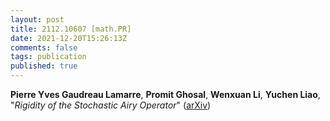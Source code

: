 ```yaml
---
layout: post
title: 2112.10607 [math.PR]
date: 2021-12-20T15:26:13Z
comments: false
tags: publication
published: true
---
```


<b>Pierre Yves Gaudreau Lamarre</b>, <b>Promit Ghosal</b>, <b>Wenxuan Li</b>, <b>Yuchen Liao</b>, "<i>Rigidity of the Stochastic Airy Operator</i>" ([arXiv](http://arxiv.org/abs/2112.10607v2))

